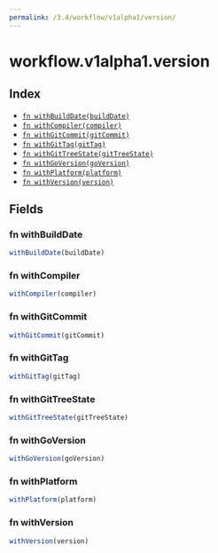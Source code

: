 ```yaml
---
permalink: /3.4/workflow/v1alpha1/version/
---
```


# workflow.v1alpha1.version



## Index

* [`fn withBuildDate(buildDate)`](#fn-withbuilddate)
* [`fn withCompiler(compiler)`](#fn-withcompiler)
* [`fn withGitCommit(gitCommit)`](#fn-withgitcommit)
* [`fn withGitTag(gitTag)`](#fn-withgittag)
* [`fn withGitTreeState(gitTreeState)`](#fn-withgittreestate)
* [`fn withGoVersion(goVersion)`](#fn-withgoversion)
* [`fn withPlatform(platform)`](#fn-withplatform)
* [`fn withVersion(version)`](#fn-withversion)

## Fields

### fn withBuildDate

```ts
withBuildDate(buildDate)
```



### fn withCompiler

```ts
withCompiler(compiler)
```



### fn withGitCommit

```ts
withGitCommit(gitCommit)
```



### fn withGitTag

```ts
withGitTag(gitTag)
```



### fn withGitTreeState

```ts
withGitTreeState(gitTreeState)
```



### fn withGoVersion

```ts
withGoVersion(goVersion)
```



### fn withPlatform

```ts
withPlatform(platform)
```



### fn withVersion

```ts
withVersion(version)
```

